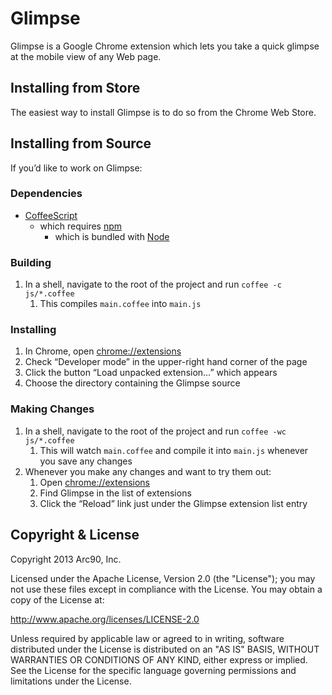 # Glimpse

Glimpse is a Google Chrome extension which lets you take a quick glimpse at the mobile view of any Web page.

## Installing from Store

The easiest way to install Glimpse is to do so from the Chrome Web Store.

## Installing from Source

If you’d like to work on Glimpse:

### Dependencies

* [CoffeeScript](http://coffeescript.org/)
    * which requires [npm](https://npmjs.org/)
        * which is bundled with [Node](http://nodejs.org)

### Building

1. In a shell, navigate to the root of the project and run `coffee -c js/*.coffee`
    1. This compiles `main.coffee` into `main.js`

### Installing

1. In Chrome, open [chrome://extensions](chrome://extensions)
2. Check “Developer mode” in the upper-right hand corner of the page
3. Click the button “Load unpacked extension…” which appears
4. Choose the directory containing the Glimpse source

### Making Changes

1. In a shell, navigate to the root of the project and run `coffee -wc js/*.coffee`
    1. This will watch `main.coffee` and compile it into `main.js` whenever you save any changes
2. Whenever you make any changes and want to try them out:
    1. Open [chrome://extensions](chrome://extensions)
    2. Find Glimpse in the list of extensions
    3. Click the “Reload” link just under the Glimpse extension list entry

## Copyright & License

Copyright 2013 Arc90, Inc.

Licensed under the Apache License, Version 2.0 (the "License");
you may not use these files except in compliance with the License.
You may obtain a copy of the License at:

   http://www.apache.org/licenses/LICENSE-2.0

Unless required by applicable law or agreed to in writing, software
distributed under the License is distributed on an "AS IS" BASIS,
WITHOUT WARRANTIES OR CONDITIONS OF ANY KIND, either express or implied.
See the License for the specific language governing permissions and
limitations under the License.
